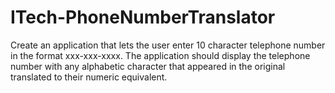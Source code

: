 # ITech-PhoneNumberTranslator

Create an application that lets the user enter 10 character telephone number in the format xxx-xxx-xxxx. The application should display the telephone number with any alphabetic character that appeared in the original translated to their numeric equivalent.
